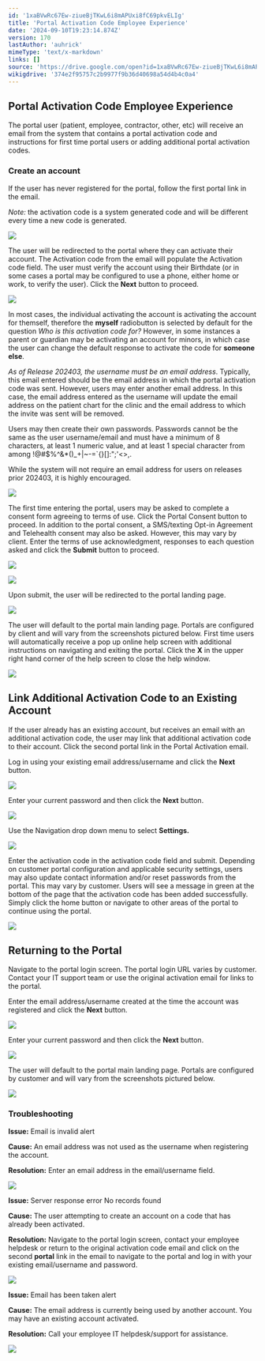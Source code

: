 ```yaml
---
id: '1xaBVwRc67Ew-ziueBjTKwL6i8mAPUxi8fC69pkvELIg'
title: 'Portal Activation Code Employee Experience'
date: '2024-09-10T19:23:14.874Z'
version: 170
lastAuthor: 'auhrick'
mimeType: 'text/x-markdown'
links: []
source: 'https://drive.google.com/open?id=1xaBVwRc67Ew-ziueBjTKwL6i8mAPUxi8fC69pkvELIg'
wikigdrive: '374e2f95757c2b9977f9b36d40698a54d4b4c0a4'
---
```

## Portal Activation Code Employee Experience

The portal user (patient, employee, contractor, other, etc) will receive an email from the system that contains a portal activation code and instructions for first time portal users or adding additional portal activation codes.

### Create an account

If the user has never registered for the portal, follow the first portal link in the email.

*Note:* the activation code is a system generated code and will be different every time a new code is generated.

![](../portal-activation-code-employee-experience.assets/81cc13be1157f6e21967db10546351ba.png)

The user will be redirected to the portal where they can activate their account. The Activation code from the email will populate the Activation code field. The user must verify the account using their Birthdate (or in some cases a portal may be configured to use a phone, either home or work, to verify the user). Click the **Next** button to proceed.

![](../portal-activation-code-employee-experience.assets/ad8e0189614495cee1fbbec4c32be8e1.png)

In most cases, the individual activating the account is activating the account for themself, therefore the **myself** radiobutton is selected by default for the question *Who is this activation code for?* However, in some instances a parent or guardian may be activating an account for minors, in which case the user can change the default response to activate the code for **someone else**.

*As of Release 202403, the username must be an email address*.  Typically, this email entered should be the email address in which the portal activation code was sent. However, users may enter another email address. In this case, the email address entered as the username will update the email address on the patient chart for the clinic and the email address to which the invite was sent will be removed.

Users may then create their own passwords. Passwords cannot be the same as the user username/email and must have a minimum of 8 characters, at least 1 numeric value, and at least 1 special character from among !@#$%^&*()_+|~-=\`{}[]:";'<>,.

While the system will not require an email address for users on releases prior 202403, it is highly encouraged.

![](../portal-activation-code-employee-experience.assets/be412e52f5c69ccec1fbf4a8adddaac5.png)

The first time entering the portal, users may be asked to complete a consent form agreeing to terms of use. Click the Portal Consent button to proceed. In addition to the portal consent, a SMS/texting Opt-in Agreement and Telehealth consent may also be asked. However, this may vary by client. Enter the terms of use acknowledgment, responses to each question asked and click the **Submit** button to proceed.

![](../portal-activation-code-employee-experience.assets/76375a3d08ef15ba09a8bce8de6ae908.png)

![](../portal-activation-code-employee-experience.assets/fd36860314cb6915e1f5eb5c8eca5e75.png)

Upon submit, the user will be redirected to the portal landing page.

![](../portal-activation-code-employee-experience.assets/f84dc2fcbd90b8d4229519fadd29615b.png)

The user will default to the portal main landing page. Portals are configured by client and will vary from the screenshots pictured below. First time users will automatically receive a pop up online help screen with additional instructions on navigating and exiting the portal. Click the **X** in the upper right hand corner of the help screen to close the help window.

![](../portal-activation-code-employee-experience.assets/db302affcd828b6420300a1dca064f88.png)

## Link Additional Activation Code to an Existing Account

If the user already has an existing account, but receives an email with an additional activation code, the user may link that additional activation code to their account.  Click the second portal link in the Portal Activation email.

Log in using your existing email address/username and click the **Next** button.

![](../portal-activation-code-employee-experience.assets/6c11f16cab9756746065288982ce8d1c.png)

Enter your current password and then click the **Next** button.

![](../portal-activation-code-employee-experience.assets/782c02bf8b220195d1e3f53cac074be3.png)

Use the Navigation drop down menu to select **Settings.**

![](../portal-activation-code-employee-experience.assets/fb9ce2a922fd25cca8f9af26b0dd5462.png)

Enter the activation code in the activation code field and submit. Depending on customer portal configuration and applicable security settings, users may also update contact information and/or reset passwords from the portal. This may vary by customer.  Users will see a message in green at the bottom of the page that the activation code has been added successfully. Simply click the home button or navigate to other areas of the portal to continue using the portal.

![](../portal-activation-code-employee-experience.assets/8d127e133c4b7f8a981fafb3db3de1fb.png)

## Returning to the Portal

Navigate to the portal login screen. The portal login URL varies by customer. Contact your IT support team or use the original activation email for links to the portal.

Enter the email address/username created at the time the account was registered and click the **Next** button.

![](../portal-activation-code-employee-experience.assets/d0bef2ecfe2bb29702e2be2a511927f3.png)

Enter your current password and then click the **Next** button.

![](../portal-activation-code-employee-experience.assets/782c02bf8b220195d1e3f53cac074be3.png)

The user will default to the portal main landing page. Portals are configured by customer and will vary from the screenshots pictured below.

![](../portal-activation-code-employee-experience.assets/9c7a9d71abf2fb8b3e3b24d96a8c0548.png)

### Troubleshooting

**Issue:** Email is invalid alert

**Cause:** An email address was not used as the username when registering the account.

**Resolution:** Enter an email address in the email/username field.

![](../portal-activation-code-employee-experience.assets/719795a8f7bf815e8a811b87546a28e8.png)

**Issue:** Server response error No records found

**Cause:** The user attempting to create an account on a code that has already been activated.

**Resolution:** Navigate to the portal login screen, contact your employee helpdesk or return to the original activation code email and click on the second **portal** link in the email to navigate to the portal and log in with your existing email/username and password.

![](../portal-activation-code-employee-experience.assets/b991afb6b24738bdb6f4b69a249f5fe5.png)

**Issue:** Email has been taken alert

**Cause:** The email address is currently being used by another account. You may have an existing account activated.

**Resolution:** Call your employee IT helpdesk/support for assistance.

![](../portal-activation-code-employee-experience.assets/9640c54d5405334d8ee6d4e2ac29d041.png)
